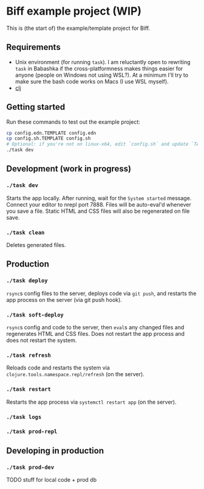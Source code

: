 # Biff example project (WIP)

This is (the start of) the example/template project for Biff.

## Requirements

 - Unix environment (for running `task`). I am reluctantly open to rewriting
   `task` in Babashka if the cross-platformness makes things easier for anyone
   (people on Windows not using WSL?). At a minimum I'll try to make sure
   the bash code works on Macs (I use WSL myself).
 - [clj](https://clojure.org/guides/getting_started)

## Getting started

Run these commands to test out the example project:

```bash
cp config.edn.TEMPLATE config.edn
cp config.sh.TEMPLATE config.sh
# Optional: if you're not on linux-x64, edit `config.sh` and update `TAILWIND_ARCH`
./task dev
```

## Development (work in progress)

### `./task dev`

Starts the app locally. After running, wait for the `System started` message.
Connect your editor to nrepl port 7888. Files will be auto-eval'd whenever you
save a file. Static HTML and CSS files will also be regenerated on file save.

### `./task clean`

Deletes generated files.

## Production

### `./task deploy`

`rsync`s config files to the server, deploys code via `git push`, and restarts
the app process on the server (via git push hook).

### `./task soft-deploy`

`rsync`s config and code to the server, then `eval`s any changed files and
regenerates HTML and CSS files. Does not restart the app process and does not
restart the system.

### `./task refresh`

Reloads code and restarts the system via
`clojure.tools.namespace.repl/refresh` (on the server).

### `./task restart`

Restarts the app process via `systemctl restart app` (on the server).

### `./task logs`

### `./task prod-repl`

## Developing in production

### `./task prod-dev`

TODO stuff for local code + prod db
